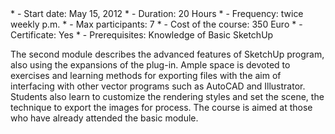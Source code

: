 <div id='aside'>
* - Start date: May 15, 2012 
* - Duration: 20 Hours
* - Frequency: twice weekly p.m.
* - Max participants: 7
* - Cost of the course: 350 Euro
* - Certificate: Yes
* - Prerequisites: Knowledge of Basic SketchUp
</div>

The second module describes the advanced features of SketchUp program, also using the expansions of the plug-in. Ample space is devoted to exercises and learning methods for exporting files with the aim of interfacing with other vector programs such as AutoCAD and Illustrator. Students also learn to customize the rendering styles and set the scene, the technique to export the images for process. The course is aimed at those who have already attended the basic module.